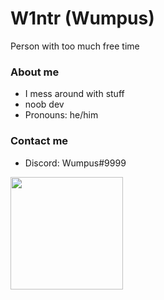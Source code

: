 # W1ntr (Wumpus)
 
 Person with too much free time

### About me
- I mess around with stuff
- noob dev
- Pronouns: he/him


### Contact me
- Discord: Wumpus#9999

 
<p float="left">
  <img src="https://github-readme-stats.vercel.app/api?username=W1ntr&show_icons=true&theme=buefy" height="180">
</p>
